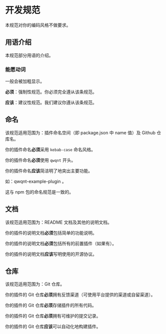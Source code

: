 # 开发规范

本规范对你的编码风格不做要求。

## 用语介绍

本规范部分用语的介绍。

### 能愿动词

一般会被加粗显示。

**必须**：强制性规范。你必须完全遵从该条规范。

**应该**：建议性规范。我们建议你遵从该条规范。

## 命名

该规范适用范围为：插件命名空间（即 package.json 中 name 值）及 Github 仓库名。

你的插件命名**必须**采用 `kebab-case` 命名风格。

你的插件命名**必须**使用 `qwqnt` 开头。

你的插件命名**应该**简洁明了地突出主要功能。

如：qwqnt-example-plugin 。

这与 npm 包的命名规范是一致的。

## 文档

该规范适用范围为：README 文档及其他的说明文档。

你的插件的说明文档**必须**包括简单的功能说明。

你的插件的说明文档**必须**包括所有的前置插件（如果有）。

你的插件的说明文档**应该**写明使用的开源协议。

## 仓库

该规范适用范围为：Git 仓库。

你的插件的 Git 仓库**必须**拥有反馈渠道（可使用平台提供的渠道或自留渠道）。

你的插件的 Git 仓库**必须**存储插件的所有代码。

你的插件的 Git 仓库**必须**拥有可维护的提交记录。

你的插件的 Git 仓库**应该**可以自动化地构建插件。